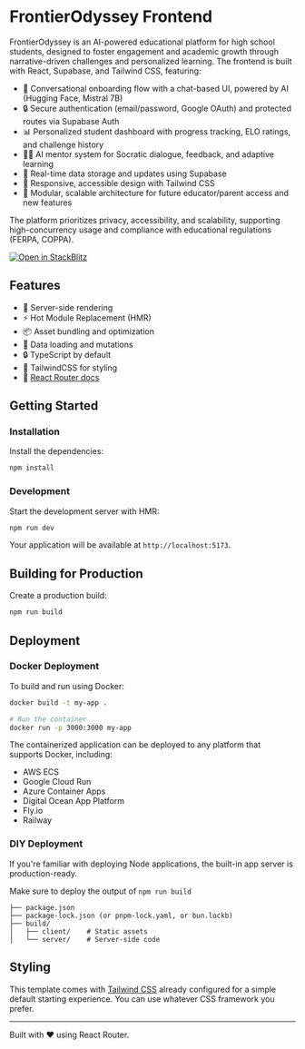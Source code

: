 # FrontierOdyssey Frontend

FrontierOdyssey is an AI-powered educational platform for high school students, designed to foster engagement and academic growth through narrative-driven challenges and personalized learning. The frontend is built with React, Supabase, and Tailwind CSS, featuring:

- 🚀 Conversational onboarding flow with a chat-based UI, powered by AI (Hugging Face, Mistral 7B)
- 🔒 Secure authentication (email/password, Google OAuth) and protected routes via Supabase Auth
- 📊 Personalized student dashboard with progress tracking, ELO ratings, and challenge history
- 🧑‍🏫 AI mentor system for Socratic dialogue, feedback, and adaptive learning
- 📝 Real-time data storage and updates using Supabase
- 🎨 Responsive, accessible design with Tailwind CSS
- 🧩 Modular, scalable architecture for future educator/parent access and new features

The platform prioritizes privacy, accessibility, and scalability, supporting high-concurrency usage and compliance with educational regulations (FERPA, COPPA).

[![Open in StackBlitz](https://developer.stackblitz.com/img/open_in_stackblitz.svg)](https://stackblitz.com/github/remix-run/react-router-templates/tree/main/default)

## Features

- 🚀 Server-side rendering
- ⚡️ Hot Module Replacement (HMR)
- 📦 Asset bundling and optimization
- 🔄 Data loading and mutations
- 🔒 TypeScript by default
- 🎉 TailwindCSS for styling
- 📖 [React Router docs](https://reactrouter.com/)

## Getting Started

### Installation

Install the dependencies:

```bash
npm install
```

### Development

Start the development server with HMR:

```bash
npm run dev
```

Your application will be available at `http://localhost:5173`.

## Building for Production

Create a production build:

```bash
npm run build
```

## Deployment

### Docker Deployment

To build and run using Docker:

```bash
docker build -t my-app .

# Run the container
docker run -p 3000:3000 my-app
```

The containerized application can be deployed to any platform that supports Docker, including:

- AWS ECS
- Google Cloud Run
- Azure Container Apps
- Digital Ocean App Platform
- Fly.io
- Railway

### DIY Deployment

If you're familiar with deploying Node applications, the built-in app server is production-ready.

Make sure to deploy the output of `npm run build`

```
├── package.json
├── package-lock.json (or pnpm-lock.yaml, or bun.lockb)
├── build/
│   ├── client/    # Static assets
│   └── server/    # Server-side code
```

## Styling

This template comes with [Tailwind CSS](https://tailwindcss.com/) already configured for a simple default starting experience. You can use whatever CSS framework you prefer.

---

Built with ❤️ using React Router.
